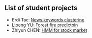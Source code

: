 ## List of student projects

* Erdi Tac: [News keywords clustering](https://github.com/erditacPHBS/2016.M3.TQF-ML.Keyword.Clustering)
* Lipeng YU: [Forest fire predictoin](https://github.com/yulipeng0508/2016.M3.TQF-ML.ForestFiresPrediction)
* Zhiyun CHEN: [HMM for stock market](https://github.com/chenzhiyunacg/2016.M3.TQF-ML.hmmPrediction)

